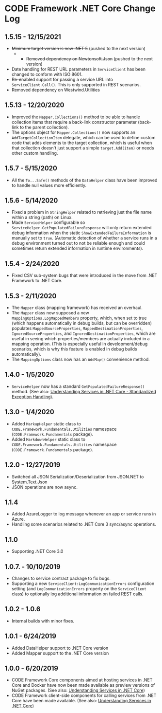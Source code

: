 # CODE Framework .NET Core Change Log

## 1.5.15 - 12/15/2021

* ~~Minimum target version is now .NET 5~~ (pushed to the next version)
  * * ~~Removed dependency on Newtonsoft.Json~~ (pushed to the next version)
* Date handling for REST URL parameters in `ServiceClient` has been changed to conform with ISO 8601.
* Re-enabled support for passing a service URL into `ServiceClient.Call()`. This is only supported in REST scenarios.
* Removed dependency on Westwind.Utilities

## 1.5.13 - 12/20/2020

* Improved the `Mapper.Collections()` method to be able to handle collection items that require a back-link constructor parameter (back-link to the parent collection).
* The options object for `Mapper.Collections()` now supports an `AddTargetCollectionItem` delegate, which can be used to define custom code that adds elements to the target collection, which is useful when that collection doesn't just support a simple `target.Add(item)` or needs other custom handling.

## 1.5.7 - 5/15/2020

* All the `To...Safe()` methods of the `DataHelper` class have been improved to handle null values more efficiently.

## 1.5.6 - 5/14/2020

* Fixed a problem in `StringHelper` related to retrieving just the file name within a string (path) on Linux.
* Made `ServiceHelper` configurable so `ServiceHelper.GetPopulatedFailureResponse` will only return extended debug information when the static `ShowExtendedFailureInformation` is manually set to `true`. (Automatic detection of whether a service runs in a debug environment turned out to not be reliable enough and could sometimes return extended information in runtime environments).

## 1.5.4 - 2/24/2020

* Fixed CSV sub-system bugs that were introduced in the move from .NET Framework to .NET Core.

## 1.5.3 - 2/11/2020

* The `Mapper` class (mapping framework) has received an overhaul.
* The `Mapper` class now supposed a new `MappingOptions.LogMappedMembers` property, which, when set to true (which happens automatically in debug builds, but can be overridden) populates `MappedSourceProperties`, `MappedDestinationProperties`, `IgnoredSourceProperties`, and `IgnoredDestinationProperties`, which are useful in seeing which properties/members are actually included in a mapping operation. (This is especially useful in development/debug scenarios, which is why this feature is enabled in debug builds automatically).
* The `MappingOptions` class now has an `AddMap()` convenience method.

## 1.4.0 - 1/5/2020

* `ServiceHelper` now has a standard `GetPopulatedFailureResponse()` method. (See also: [Understanding Services in .NET Core - Standardized Exception Handling](http://docs.codeframework.io/Understanding-Services-Core#standardized-exception-handling)).

## 1.3.0 - 1/4/2020

* Added `MarkupHelper` static class to `CODE.Framework.Fundamentals.Utilities` namespace (`CODE.Framework.Fundamentals` package).
* Added `MarkdownHelper` static class to `CODE.Framework.Fundamentals.Utilities` namespace (`CODE.Framework.Fundamentals` package).

## 1.2.0 - 12/27/2019

* Switched all JSON Serialization/Deserialization from JSON.NET to System.Text.Json
* JSON operations are now async.

## 1.1.4

* Added AzureLogger to log message whenever an app or service runs in Azure.
* Handling some scenarios related to .NET Core 3 sync/async operations.

## 1.1.0

* Supporting .NET Core 3.0

## 1.0.7. - 10/10/2019

* Changes to service contract package to fix bugs.
* Supporting a new `ServiceClient:LogCommunicationErrors` configuration setting (and `LogCommunicationErrors` property on the `ServiceClient` class) to optionally log additional information on failed REST calls.

## 1.0.2 - 1.0.6 

* Internal builds with minor fixes.

## 1.0.1 - 6/24/2019

* Added DataHelper support to .NET Core version
* Added Mapper support to the .NET Core version

## 1.0.0 - 6/20/2019

* CODE Framework Core components aimed at hosting services in .NET Core and Docker have now been made available as preview versions of NuGet packages. (See also: [Understanding Services in .NET Core](Understanding-Services-Core))
* CODE Framework client-side components for calling services from .NET Core have been made available. (See also: [Understanding Services in .NET Core](Understanding-Services-Core))
